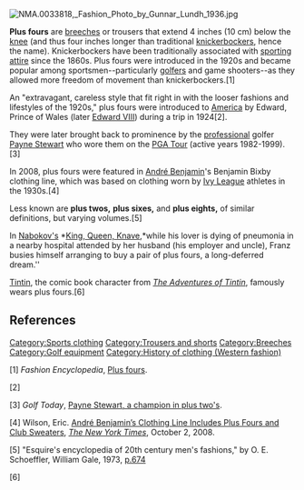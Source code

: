 ![](NMA.0033818,_Fashion_Photo_by_Gunnar_Lundh_1936.jpg "NMA.0033818,_Fashion_Photo_by_Gunnar_Lundh_1936.jpg")

**Plus fours** are [breeches](breeches "wikilink") or trousers that
extend 4 inches (10 cm) below the [knee](knee "wikilink") (and thus four
inches longer than traditional
[knickerbockers](Knickerbockers_(clothing) "wikilink"), hence the name).
Knickerbockers have been traditionally associated with [sporting
attire](Sportswear_(activewear) "wikilink") since the 1860s. Plus fours
were introduced in the 1920s and became popular among
sportsmen--particularly [golfers](golf "wikilink") and game shooters--as
they allowed more freedom of movement than knickerbockers.[1]

An "extravagant, careless style that fit right in with the looser
fashions and lifestyles of the 1920s," plus fours were introduced to
[America](United_States "wikilink") by Edward, Prince of Wales (later
[Edward VIII](Edward_VIII "wikilink")) during a trip in 1924[2].

They were later brought back to prominence by the
[professional](professional "wikilink") golfer [Payne
Stewart](Payne_Stewart "wikilink") who wore them on the [PGA
Tour](PGA_Tour "wikilink") (active years 1982-1999).[3]

In 2008, plus fours were featured in [André
Benjamin](André_3000 "wikilink")'s Benjamin Bixby clothing line, which
was based on clothing worn by [Ivy League](Ivy_League "wikilink")
athletes in the 1930s.[4]

Less known are **plus twos,** **plus sixes,** and **plus eights,** of
similar definitions, but varying volumes.[5]

In [Nabokov's](Vladimir_Nabokov "wikilink") *[King, Queen,
Knave](King,_Queen,_Knave "wikilink"),*while his lover is dying of
pneumonia in a nearby hospital attended by her husband (his employer and
uncle), Franz busies himself arranging to buy a pair of plus fours, a
long-deferred dream.''

[Tintin](Tintin_(character) "wikilink"), the comic book character from
*[The Adventures of Tintin](The_Adventures_of_Tintin "wikilink")*,
famously wears plus fours.[6]

## References

[Category:Sports clothing](Category:Sports_clothing "wikilink")
[Category:Trousers and shorts](Category:Trousers_and_shorts "wikilink")
[Category:Breeches](Category:Breeches "wikilink") [Category:Golf
equipment](Category:Golf_equipment "wikilink") [Category:History of
clothing (Western
fashion)](Category:History_of_clothing_(Western_fashion) "wikilink")

[1] *Fashion Encyclopedia*, [Plus
fours](http://www.fashionencyclopedia.com/fashion_costume_culture/Modern-World-1919-1929/Plus-Fours.html).

[2]

[3] *Golf Today*, [Payne Stewart, a champion in plus
two's](http://www.golftoday.co.uk/news/yeartodate/news99/stewart3.html).

[4] Wilson, Eric. [André Benjamin’s Clothing Line Includes Plus Fours
and Club
Sweaters](https://www.nytimes.com/2008/10/02/fashion/02BIXBY.html?_r=1&oref=slogin),
*[The New York Times](The_New_York_Times "wikilink")*, October 2, 2008.

[5] "Esquire's encyclopedia of 20th century men's fashions," by O. E.
Schoeffler, William Gale, 1973,
[p.674](https://books.google.com/books?id=EStUAAAAMAAJ&q=%22plus-twos%22&dq=%22plus-twos%22&pgis=1)

[6]